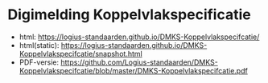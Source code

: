 # Digimelding Koppelvlakspecificatie

- html: https://logius-standaarden.github.io/DMKS-Koppelvlakspecifcatie/
- html(static): https://logius-standaarden.github.io/DMKS-Koppelvlakspecifcatie/snapshot.html
- PDF-versie: https://github.com/Logius-standaarden/DMKS-Koppelvlakspecifcatie/blob/master/DMKS-Koppelvlakspecifcatie.pdf
